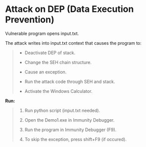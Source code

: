 # Attack on DEP (Data Execution Prevention)

Vulnerable program opens input.txt.

The attack writes into input.txt context that causes the program to:

>- Deactivate DEP of stack.
>
>- Change the SEH chain structure.
>
>- Cause an exception.
>
>- Run the attack code through SEH and stack.
>
>- Activate the Windows Calculator.


**Run:**

>1. Run python script (input.txt needed).
>
>2. Open the Demo1.exe in Immunity Debugger.
>
>3. Run the program in Immunity Debugger (F9).
>
>4. To skip the exception, press shift+F9 (if occured).
